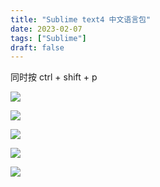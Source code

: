 ```yaml
---
title: "Sublime text4 中文语言包"
date: 2023-02-07
tags: ["Sublime"]
draft: false
---
```


同时按 ctrl + shift + p

![](https://www.guyu.pro/2023/02/07/1.webp)

![](https://www.guyu.pro/2023/02/07/2.webp)

![](https://www.guyu.pro/2023/02/07/3.webp)

![](https://www.guyu.pro/2023/02/07/4.webp)

![](https://www.guyu.pro/2023/02/07/5.webp)

